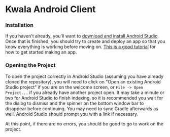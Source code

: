 # Kwala Android Client

### Installation

If you haven't already, you'll want to [download and install Android Studio](https://developer.android.com/studio/index.html). Once that is finished, you should try to create and deploy an app so that you know everything is working before moving on. [This is a good tutorial](https://developer.android.com/training/basics/firstapp/index.html) for how to get started making an app.

### Opening the Project

To open the project correctly in Android Studio (assuming you have already cloned the repository), you will need to click on "Open an existing Android Studio project" if you are on the welcome screen, or `File -> Open Project...` if you already have another project open. It may take a minute or two for Android Studio to finish indexing, so it is recommended you wait for the dialog to dismiss and the spinner on the bottom window bar to disappear before continuing. You may need to sync Gradle afterwards as well. Android Studio should prompt you with a link if necessary.

At this point, if there are no errors, you should be good to go to work on the project.
